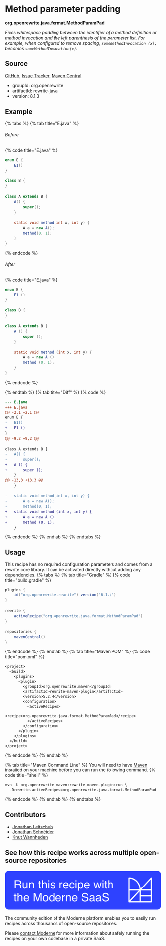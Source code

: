 # Method parameter padding

**org.openrewrite.java.format.MethodParamPad**

_Fixes whitespace padding between the identifier of a method definition or method invocation and the left parenthesis of the parameter list. For example, when configured to remove spacing, `someMethodInvocation (x);` becomes `someMethodInvocation(x)`._

## Source

[GitHub](https://github.com/openrewrite/rewrite/blob/main/rewrite-java/src/main/java/org/openrewrite/java/format/MethodParamPad.java), [Issue Tracker](https://github.com/openrewrite/rewrite/issues), [Maven Central](https://central.sonatype.com/artifact/org.openrewrite/rewrite-java/8.1.3/jar)

* groupId: org.openrewrite
* artifactId: rewrite-java
* version: 8.1.3

## Example


{% tabs %}
{% tab title="E.java" %}

###### Before
{% code title="E.java" %}
```java
enum E {
    E1()
}

class B {
}

class A extends B {
    A() {
        super();
    }

    static void method(int x, int y) {
        A a = new A();
        method(0, 1);
    }
}
```
{% endcode %}

###### After
{% code title="E.java" %}
```java
enum E {
    E1 ()
}

class B {
}

class A extends B {
    A () {
        super ();
    }

    static void method (int x, int y) {
        A a = new A ();
        method (0, 1);
    }
}
```
{% endcode %}

{% endtab %}
{% tab title="Diff" %}
{% code %}
```diff
--- E.java
+++ E.java
@@ -2,1 +2,1 @@
enum E {
-   E1()
+   E1 ()
}
@@ -9,2 +9,2 @@

class A extends B {
-   A() {
-       super();
+   A () {
+       super ();
    }
@@ -13,3 +13,3 @@
    }

-   static void method(int x, int y) {
-       A a = new A();
-       method(0, 1);
+   static void method (int x, int y) {
+       A a = new A ();
+       method (0, 1);
    }
```
{% endcode %}
{% endtab %}
{% endtabs %}


## Usage

This recipe has no required configuration parameters and comes from a rewrite core library. It can be activated directly without adding any dependencies.
{% tabs %}
{% tab title="Gradle" %}
{% code title="build.gradle" %}
```groovy
plugins {
    id("org.openrewrite.rewrite") version("6.1.4")
}

rewrite {
    activeRecipe("org.openrewrite.java.format.MethodParamPad")
}

repositories {
    mavenCentral()
}

```
{% endcode %}
{% endtab %}
{% tab title="Maven POM" %}
{% code title="pom.xml" %}
```markup
<project>
  <build>
    <plugins>
      <plugin>
        <groupId>org.openrewrite.maven</groupId>
        <artifactId>rewrite-maven-plugin</artifactId>
        <version>5.2.4</version>
        <configuration>
          <activeRecipes>
            <recipe>org.openrewrite.java.format.MethodParamPad</recipe>
          </activeRecipes>
        </configuration>
      </plugin>
    </plugins>
  </build>
</project>
```
{% endcode %}
{% endtab %}

{% tab title="Maven Command Line" %}
You will need to have [Maven](https://maven.apache.org/download.cgi) installed on your machine before you can run the following command.
{% code title="shell" %}
```shell
mvn -U org.openrewrite.maven:rewrite-maven-plugin:run \
  -Drewrite.activeRecipes=org.openrewrite.java.format.MethodParamPad
```
{% endcode %}
{% endtab %}
{% endtabs %}

## Contributors
* [Jonathan Leitschuh](jonathan.leitschuh@gmail.com)
* [Jonathan Schnéider](jkschneider@gmail.com)
* [Knut Wannheden](knut.wannheden@gmail.com)


## See how this recipe works across multiple open-source repositories

[![Moderne Link Image](/.gitbook/assets/ModerneRecipeButton.png)](https://app.moderne.io/recipes/org.openrewrite.java.format.MethodParamPad)

The community edition of the Moderne platform enables you to easily run recipes across thousands of open-source repositories.

Please [contact Moderne](https://moderne.io/product) for more information about safely running the recipes on your own codebase in a private SaaS.
